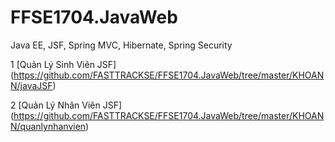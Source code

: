 # FFSE1704.JavaWeb
Java EE, JSF, Spring MVC, Hibernate, Spring Security
 
 1 [Quản Lý Sinh Viên JSF] (https://github.com/FASTTRACKSE/FFSE1704.JavaWeb/tree/master/KHOANN/javaJSF)
 
 2 [Quản Lý Nhân Viên JSF] (https://github.com/FASTTRACKSE/FFSE1704.JavaWeb/tree/master/KHOANN/quanlynhanvien)
